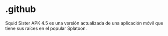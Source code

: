 # .github
Squid Sister APK 4.5 es una versión actualizada de una aplicación móvil que tiene sus raíces en el popular Splatoon.
